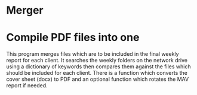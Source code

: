 # Merger

# Compile PDF files into one

This program merges files which are to be included in the final weekly report for each client. It searches the weekly folders on the network drive using a dictionary of keywords then compares them against the files which should be included for each client. There is a function which converts the cover sheet (docx) to PDF and an optional function which rotates the MAV report if needed.